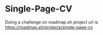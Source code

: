 # Single-Page-CV
Doing a challenge on roadmap.sh
project url is
https://roadmap.sh/projects/single-page-cv
